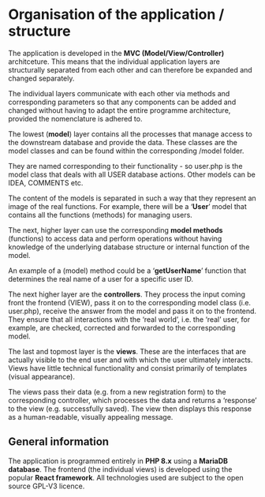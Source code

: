 # Organisation of the application / structure

The application is developed in the **MVC (Model/View/Controller)** architceture. This means that the individual application layers are structurally separated from each other and can therefore be expanded and changed separately.

The individual layers communicate with each other via methods and corresponding parameters so that any components can be added and changed without having to adapt the entire programme architecture, provided the nomenclature is adhered to.

The lowest (**model**) layer contains all the processes that manage access to the downstream database and provide the data. These classes are the model classes and can be found within the corresponding /model folder. 

They are named corresponding to their functionality - so user.php is the model class that deals with all USER database actions. Other models can be IDEA, COMMENTS etc. 

The content of the models is separated in such a way that they represent an image of the real functions. For example, there will be a ‘**User**’ model that contains all the functions (methods) for managing users. 

The next, higher layer can use the corresponding **model methods** (functions) to access data and perform operations without having knowledge of the underlying database structure or internal function of the model. 

An example of a (model) method could be a ‘**getUserName**’ function that determines the real name of a user for a specific user ID. 

The next higher layer are the **controllers**. They process the input coming front the frontend (VIEW), pass it on to the corresponding model class (i.e. user.php), receive the answer from the model and pass it on to the frontend. They ensure that all interactions with the ‘real world’, i.e. the ‘real’ user, for example, are checked, corrected and forwarded to the corresponding model.

The last and topmost layer is the **views**. These are the interfaces that are actually visible to the end user and with which the user ultimately interacts. Views have little technical functionality and consist primarily of templates (visual appearance).

The views pass their data (e.g. from a new registration form) to the corresponding controller, which processes the data and returns a ‘response’ to the view (e.g. successfully saved). The view then displays this response as a human-readable, visually appealing message.

## General information

The application is programmed entirely in **PHP 8.x** using a **MariaDB database**. The frontend (the individual views) is developed using the popular **React framework**. All technologies used are subject to the open source GPL-V3 licence.

